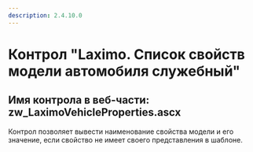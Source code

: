 ```yaml
---
description: 2.4.10.0
---
```


# Контрол "Laximo. Список свойств модели автомобиля служебный"

## Имя контрола в веб-части: zw\_LaximoVehicleProperties.ascx

Контрол позволяет вывести наименование свойства модели и его значение, если свойство не имеет своего представления в шаблоне.

